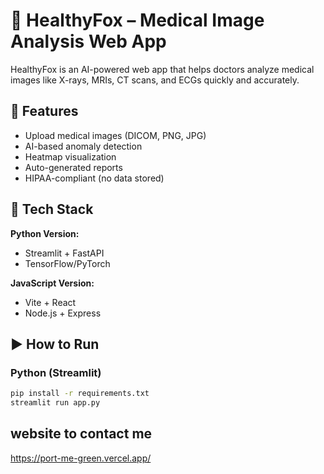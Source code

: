 # 🦊 HealthyFox – Medical Image Analysis Web App

HealthyFox is an AI-powered web app that helps doctors analyze medical images like X-rays, MRIs, CT scans, and ECGs quickly and accurately.

## 🚀 Features

- Upload medical images (DICOM, PNG, JPG)
- AI-based anomaly detection
- Heatmap visualization
- Auto-generated reports
- HIPAA-compliant (no data stored)

## 🧰 Tech Stack

**Python Version:**
- Streamlit + FastAPI
- TensorFlow/PyTorch

**JavaScript Version:**
- Vite + React
- Node.js + Express

## ▶️ How to Run

### Python (Streamlit)
```bash
pip install -r requirements.txt
streamlit run app.py
```

## website to contact me 

https://port-me-green.vercel.app/